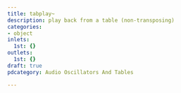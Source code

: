 ```yaml
---
title: tabplay~
description: play back from a table (non-transposing)
categories:
- object
inlets:
  1st: {}
outlets:
  1st: {}
draft: true
pdcategory: Audio Oscillators And Tables

---
```

